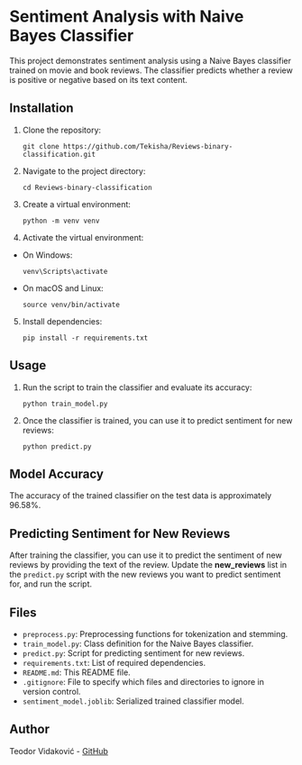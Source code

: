 # Sentiment Analysis with Naive Bayes Classifier

This project demonstrates sentiment analysis using a Naive Bayes classifier trained on movie and book reviews. The classifier predicts whether a review is positive or negative based on its text content.

## Installation

1. Clone the repository:
    ```
    git clone https://github.com/Tekisha/Reviews-binary-classification.git
    ```

2. Navigate to the project directory:
    ```
    cd Reviews-binary-classification
    ```


3. Create a virtual environment:
    ```
    python -m venv venv
    ```


4. Activate the virtual environment:
- On Windows:
  ```
  venv\Scripts\activate
  ```
- On macOS and Linux:
  ```
  source venv/bin/activate
  ```

5. Install dependencies:
    ```
    pip install -r requirements.txt
    ```


## Usage

1. Run the script to train the classifier and evaluate its accuracy:
    ```
    python train_model.py
    ```

2. Once the classifier is trained, you can use it to predict sentiment for new reviews:
    ```
    python predict.py
    ```

## Model Accuracy
The accuracy of the trained classifier on the test data is approximately 96.58%.

## Predicting Sentiment for New Reviews
After training the classifier, you can use it to predict the sentiment of new reviews by providing the text of the review. Update the **new_reviews** list in the `predict.py` script with the new reviews you want to predict sentiment for, and run the script.

## Files
- `preprocess.py`: Preprocessing functions for tokenization and stemming.
- `train_model.py`: Class definition for the Naive Bayes classifier.
- `predict.py`: Script for predicting sentiment for new reviews.
- `requirements.txt`: List of required dependencies.
- `README.md`: This README file.
- `.gitignore`: File to specify which files and directories to ignore in version control.
- `sentiment_model.joblib`: Serialized trained classifier model.

## Author
Teodor Vidaković - [GitHub](https://github.com/Tekisha)